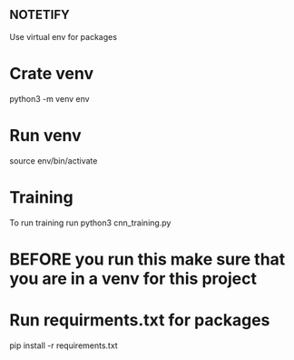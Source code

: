 ## NOTETIFY

Use virtual env for packages

# Crate venv
python3 -m venv env

# Run venv
source env/bin/activate

# Training
To run training run python3 cnn_training.py


# BEFORE you run this make sure that you are in a venv for this project
# Run requirments.txt for packages
pip install -r requirements.txt